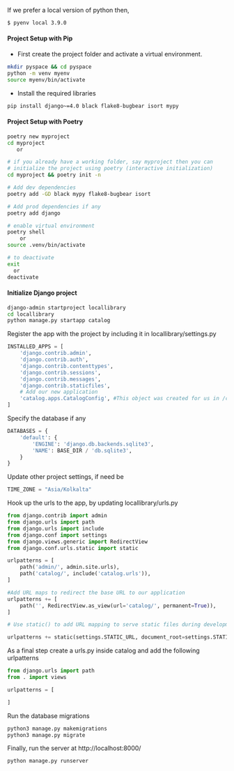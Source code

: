 If we prefer a local version of python then,
```bash
$ pyenv local 3.9.0
```

#### Project Setup with Pip 

* First create the project folder and activate a virtual environment. 
```bash
mkdir pyspace && cd pyspace
python -m venv myenv
source myenv/bin/activate
```
* Install the required libraries
```bash
pip install django~=4.0 black flake8-bugbear isort mypy
```

#### Project Setup with Poetry

```bash
poetry new myproject
cd myproject
   or

# if you already have a working folder, say myproject then you can 
# initialize the project using poetry (interactive initialization)
cd myproject && poetry init -n

# Add dev dependencies
poetry add -GD black mypy flake8-bugbear isort

# Add prod dependencies if any
poetry add django 

# enable virtual environment
poetry shell 
    or
source .venv/bin/activate 

# to deactivate
exit
  or
deactivate
```

#### Initialize Django project

```bash
django-admin startproject locallibrary
cd locallibrary
python manage.py startapp catalog
```
Register the app with the project by including it in locallibrary/settings.py
```python
INSTALLED_APPS = [
    'django.contrib.admin',
    'django.contrib.auth',
    'django.contrib.contenttypes',
    'django.contrib.sessions',
    'django.contrib.messages',
    'django.contrib.staticfiles',
    # Add our new application
    'catalog.apps.CatalogConfig', #This object was created for us in /catalog/apps.py
]
```
Specify the database if any
```python
DATABASES = {
    'default': {
        'ENGINE': 'django.db.backends.sqlite3',
        'NAME': BASE_DIR / 'db.sqlite3',
    }
}
```
Update other project settings, if need be
```python
TIME_ZONE = "Asia/Kolkalta"
```
Hook up the urls to the app, by updating locallibrary/urls.py
```python
from django.contrib import admin
from django.urls import path
from django.urls import include
from django.conf import settings
from django.views.generic import RedirectView
from django.conf.urls.static import static

urlpatterns = [
    path('admin/', admin.site.urls),
    path('catalog/', include('catalog.urls')),
]

#Add URL maps to redirect the base URL to our application
urlpatterns += [
    path('', RedirectView.as_view(url='catalog/', permanent=True)),
]

# Use static() to add URL mapping to serve static files during development (only)

urlpatterns += static(settings.STATIC_URL, document_root=settings.STATIC_ROOT)
```
As a final step create a urls.py inside catalog and add the following urlpatterns
```python
from django.urls import path
from . import views

urlpatterns = [

]
```
Run the database migrations
```bash
python3 manage.py makemigrations
python3 manage.py migrate
```
Finally, run the server at http://localhost:8000/
```bash
python manage.py runserver 
```